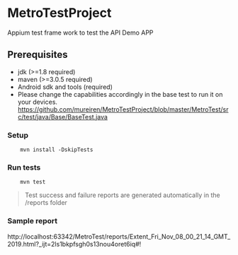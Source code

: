 # MetroTestProject

Appium test frame work to test the API Demo APP

## Prerequisites

* jdk (>=1.8 required)
* maven (>=3.0.5 required)
* Android sdk and tools (required)
* Please change the capabilities accordingly in the base test to run it on your devices. https://github.com/mureiren/MetroTestProject/blob/master/MetroTest/src/test/java/Base/BaseTest.java


### Setup
```
    mvn install -DskipTests
```

### Run tests
```
    mvn test
```
> Test success and failure reports are generated automatically in the /reports folder
### Sample report
http://localhost:63342/MetroTest/reports/Extent_Fri_Nov_08_00_21_14_GMT_2019.html?_ijt=2ls1bkpfsgh0s13nou4oret6iq#!
